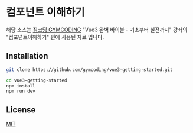 # 컴포넌트 이해하기

해당 소스는 [짐코딩 GYMCODING](https://www.youtube.com/channel/UCZ30aWiMw5C8mGcESlAGQbA/?sub_confirmation=1) "Vue3 완벽 바이블 - 기초부터 실전까지" 강좌의 "컴포넌트이해하기" 편에 사용된 자료 입니다.

## Installation

```bash
git clone https://github.com/gymcoding/vue3-getting-started.git
```

```bash
cd vue3-getting-started
npm install
npm run dev
```

## License

[MIT](https://choosealicense.com/licenses/mit/)
